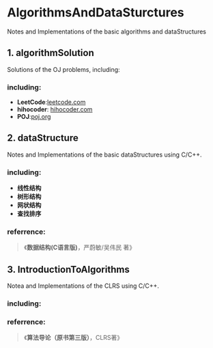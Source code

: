 # AlgorithmsAndDataSturctures
Notes and Implementations of the basic algorithms and dataStructures

## 1. algorithmSolution
Solutions of the OJ problems, including:   

### including:
 - **LeetCode**:[leetcode.com][1]
 - **hihocoder**: [hihocoder.com][2]
 - **POJ**:[poj.org][3]

## 2. dataStructure
Notes and Implementations of the basic dataStructures using C/C++. 

### including:
 - **线性结构**
 - **树形结构**
 - **网状结构**
 - **查找排序**

### referrence:
> 《**数据结构(C语言版)**，严蔚敏/吴伟民 著》

## 3. IntroductionToAlgorithms
Notea and Implementations of the CLRS using C/C++.   

### including:

### referrence:
>  《**算法导论（原书第三版）**，CLRS著》


  [1]: http://www.leetcode.com/
  [2]: http://www.hihocoder.com/
  [3]: http://poj.org/